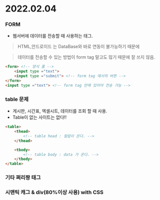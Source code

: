 # 2022.02.04

### FORM
- 웹서버에 데이터를 전송할 때 사용하는 태그.
> HTML,안드로이드 는 DataBase와 바로 연동이 불가능하기 때문에

> 데이터를 전송할 수 있는 방법이 form tag 말고도 많기 때문에 잘 쓰지 않음.
```html
<form> <!-- 양식 폼 -->
    <input type ="text">
    <input type ="submit"> <!-- form tag 에서의 버튼 -->
</form>
<input type ="text"> <!-- form tag 안에 있어야 전송 가능 -->
```
### table 문제
- 게시판, 시간표, 엑셀시트, 데이터를 조회 할 때 사용.
- Table이 없는 사이트는 없다!!
```html
<table>
    <thead>
        <!-- table head : 컬럼이 온다. -->
    </thead>

    <tbody>
        <!-- table body : data 가 온다. -->
    </tbody>
</table>
```

### 기타 쩌리짱 태그


### 시맨틱 캐그 & div(80%이상 사용) with CSS